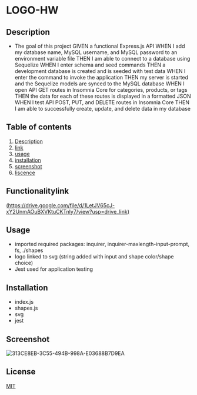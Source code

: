 # LOGO-HW


## Description

- The goal of this project
GIVEN a functional Express.js API
WHEN I add my database name, MySQL username, and MySQL password to an environment variable file
THEN I am able to connect to a database using Sequelize
WHEN I enter schema and seed commands
THEN a development database is created and is seeded with test data
WHEN I enter the command to invoke the application
THEN my server is started and the Sequelize models are synced to the MySQL database
WHEN I open API GET routes in Insomnia Core for categories, products, or tags
THEN the data for each of these routes is displayed in a formatted JSON
WHEN I test API POST, PUT, and DELETE routes in Insomnia Core
THEN I am able to successfully create, update, and delete data in my database
## Table of contents

1. [ Description ](#Description)
2. [ link ](#Functionalitylink)
3. [ usage ](#Usage)
4. [ installation ](#Installation)
5. [ screenshot ](#Screenshot)
6. [ liscence ](#License)

## Functionalitylink


[(https://drive.google.com/file/d/1LetJV65cJ-xY2UnmAOuBXVKtuCKTnly7/view?usp=drive_link)
](https://drive.google.com/file/d/1RIAo2CLrrrBBB3io3152lLDjrNf0wIno/view?usp=drive_link)

## Usage
 - imported required packages: inquirer, inquirer-maxlength-input-prompt, fs, ./shapes
 - logo linked to svg (string added with input and shape color/shape choice)
 - Jest used for application testing

## Installation 
- index.js
- shapes.js
- svg
- jest

## Screenshot 


![313CE8EB-3C55-494B-998A-E03688B7D9EA](https://github.com/elixit/logo-hw/assets/63372291/d58dbab0-89e7-4dc3-8833-2561c749c05c)

## License

[MIT](https://choosealicense.com/licenses/mit/)

